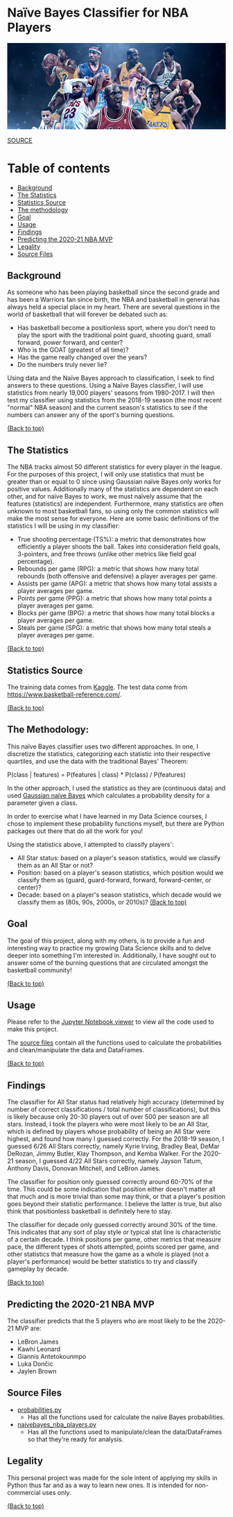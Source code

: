 # Naïve Bayes Classifier for NBA Players

![banner](https://github.com/jacquelinekclee/naivebayes_nba_players/blob/main/nba_players.jpeg)

[SOURCE](https://medium.com/325-sports/top-5-nba-goats-791078488f22)

# Table of contents

- [Background](#background)
- [The Statistics](#the-statistics)
- [Statistics Source](#statistics-source)
- [The methodology](#the-methodology)
- [Goal](#goal)
- [Usage](#usage)
- [Findings](#findings)
- [Predicting the 2020-21 NBA MVP](#predicting-the-2020-21-NBA-MVP)
- [Legality](#legality)
- [Source Files](#source-files)

## Background
As someone who has been playing basketball since the second grade and has been a Warriors fan since birth, the NBA and basketball in general has always held a special place in my heart. There are several questions in the world of basketball that will forever be debated such as: 
- Has basketball become a positionless sport, where you don't need to play the sport with the traditional point guard, shooting guard, small forward, power forward, and center?
- Who is the GOAT (greatest of all time)?
- Has the game really changed over the years?
- Do the numbers truly never lie? 

Using data and the Naïve Bayes approach to classification, I seek to find answers to these questions. Using a Naïve Bayes classifier, I will use statistics from nearly 19,000 players' seasons from 1980-2017. I will then test my classifier using statistics from the 2018-19 season (the most recent "normal" NBA season) and the current season's statistics to see if the numbers can answer any of the sport's burning questions.

[(Back to top)](#table-of-contents)

## The Statistics
The NBA tracks almost 50 different statistics for every player in the league. For the purposes of this project, I will only use statistics that must be greater than or equal to 0 since using Gaussian naïve Bayes only works for positive values. Additionally many of the statistics are dependent on each other, and for naïve Bayes to work, we must naïvely assume that the features (statistics) are independent. Furthermore, many statistics are often unknown to most basketball fans, so using only the common statistics will make the most sense for everyone. 
Here are some basic definitions of the statistics I will be using in my classifier:
- True shooting percentage (TS%): a metric that demonstrates how efficiently a player shoots the ball. Takes into consideration field goals, 3-pointers, and free throws (unlike other metrics like field goal percentage).
- Rebounds per game (RPG): a metric that shows how many total rebounds (both offensive and defensive) a player averages per game. 
- Assists per game (APG): a metric that shows how many total assists a player averages per game.
- Points per game (PPG): a metric that shows how many total points a player averages per game.
- Blocks per game (BPG): a metric that shows how many total blocks a player averages per game.
- Steals per game (SPG): a metric that shows how many total steals a player averages per game.

[(Back to top)](#table-of-contents)

## Statistics Source
The training data comes from [Kaggle](https://www.kaggle.com/drgilermo/nba-players-stats?select=Seasons_Stats.csv). The test data come from https://www.basketball-reference.com/.  

[(Back to top)](#table-of-contents)

## The Methodology:
This naïve Bayes classifier uses two different approaches. In one, I discretize the statistics, categorizing each statistic into their respective quartiles, and use the data with the traditional Bayes' Theorem:

P(class | features) = P(features | class) * P(class) / P(features)

In the other approach, I used the statistics as they are (continuous data) and used [Gaussian naïve Bayes](https://en.wikipedia.org/wiki/Naive_Bayes_classifier#Gaussian_na%C3%AFve_Bayes) which calculates a probability density for a parameter given a class.

In order to exercise what I have learned in my Data Science courses, I chose to implement these probability functions myself, but there are Python packages out there that do all the work for you!

Using the statistics above, I attempted to classify players': 
- All Star status: based on a player's season statistics, would we classify them as an All Star or not?
- Position: based on a player's season statistics, which position would we classify them as (guard, guard-forward, forward, forward-center, or center)?
- Decade: based on a player's season statistics, which decade would we classify them as (80s, 90s, 2000s, or 2010s)?
[(Back to top)](#table-of-contents)

## Goal
The goal of this project, along with my others, is to provide a fun and interesting way to practice my growing Data Science skills and to delve deeper into something I'm interested in. Additionally, I have sought out to answer some of the burning questions that are circulated amongst the basketball community!

[(Back to top)](#table-of-contents)

## Usage

Please refer to the [Jupyter Notebook viewer](https://nbviewer.jupyter.org/github/jacquelinekclee/naivebayes_nba_players/blob/main/naive_bayes_nba_players.ipynb) to view all the code used to make this project.

The [source files](#source-files) contain all the functions used to calculate the probabilities and clean/manipulate the data and DataFrames.

[(Back to top)](#table-of-contents)

## Findings
The classifier for All Star status had relatively high accuracy (determined by number of correct classifications / total number of classifications), but this is likely because only 20-30 players out of over 500 per season are all stars. Instead, I took the players who were most likely to be an All Star, which is defined by players whose probability of being an All Star were highest, and found how many I guessed correctly. For the 2018-19 season, I guessed 6/26 All Stars correctly, namely Kyrie Irving, Bradley Beal, DeMar DeRozan, Jimmy Butler, Klay Thompson, and Kemba Walker. For the 2020-21 season, I guessed 4/22 All Stars correctly, namely Jayson Tatum, Anthony Davis, Donovan Mitchell, and LeBron James.

The classifier for position only guessed correctly around 60-70% of the time. This could be some indication that position either doesn't matter all that much and is more trivial than some may think, or that a player's position goes beyond their statistic performance. I believe the latter is true, but also think that positionless basketball is definitely here to stay. 

The classifier for decade only guessed correctly around 30% of the time. This indicates that any sort of play style or typical stat line is characteristic of a certain decade. I think positions per game, other metrics that measure pace, the different types of shots attempted, points scored per game, and other statistics that measure how the game as a whole is played (not a player's performance) would be better statistics to try and classify gameplay by decade. 

[(Back to top)](#table-of-contents)
 
## Predicting the 2020-21 NBA MVP
The classifier predicts that the 5 players who are most likely to be the 2020-21 MVP are:
- LeBron James
- Kawhi Leonard
- Giannis Antetokounmpo
- Luka Dončic
- Jaylen Brown

## Source Files
* [probabilities.py](https://github.com/jacquelinekclee/naivebayes_nba_players/blob/main/probabilities.py)
  * Has all the functions used for calculate the naïve Bayes probabilities.
* [naivebayes_nba_players.py](https://github.com/jacquelinekclee/naivebayes_nba_players/blob/main/naivebayes_nba_players.py)
  * Has all the functions used to manipulate/clean the data/DataFrames so that they're ready for analysis.

## Legality
This personal project was made for the sole intent of applying my skills in Python thus far and as a way to learn new ones. It is intended for non-commercial uses only.

[(Back to top)](#table-of-contents)

